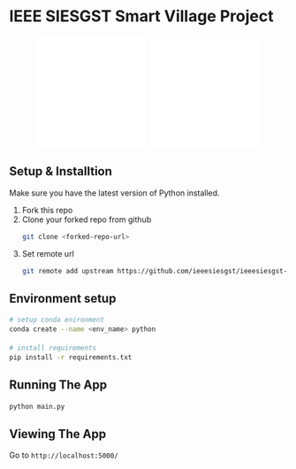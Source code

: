 # IEEE SIESGST Smart Village Project

<p align="center">
  <img src="website/static/img/logo/IEEE SIESGST_white.png" alt='IEEE logo' width="200" /> 
  <img src="website/static/img/logo/ISV-LOGO-WHITE.png" alt='ISV logo' width="200" /> 
</p>

## Setup & Installtion

Make sure you have the latest version of Python installed.

1. Fork this repo
2. Clone your forked repo from github
    ```bash
    git clone <forked-repo-url>
    ```
3. Set remote url
    ```bash
    git remote add upstream https://github.com/ieeesiesgst/ieeesiesgst-smart-village.git
    ```

## Environment setup

```bash
# setup conda enironment
conda create --name <env_name> python

# install requirements
pip install -r requirements.txt
```

## Running The App

```bash
python main.py
```

## Viewing The App

Go to `http://localhost:5000/`